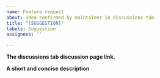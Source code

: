 ```yaml
---
name: Feature request
about: Idea confirmed by maintainer in discussions tab
title: "[SUGGESTION]"
labels: Suggestion
assignees: ''

---
```


**The discussions tab discussion page link.**

**A short and concise description**
